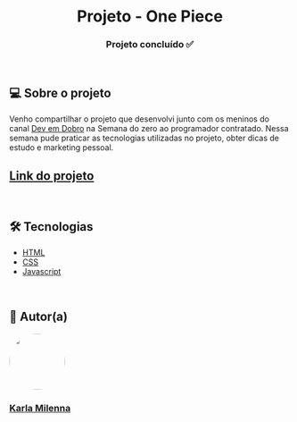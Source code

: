 <h1 align="center">Projeto - One Piece</h1>

<h3 align="center"> 
	Projeto concluído ✅
</h3>

<br/>

<h2>💻 Sobre o projeto</h2>
Venho compartilhar o projeto que desenvolvi junto com os meninos do canal <a href="https://www.youtube.com/@DevemDobro">Dev em Dobro</a> na Semana do zero ao programador contratado. Nessa semana pude praticar as tecnologias utilizadas no projeto, obter dicas de estudo e marketing pessoal.

<br/>

<h2><strong><a href="https://kamilenna.github.io/projeto-one-piece/" target="_blank">Link do projeto</a></strong></h2>

<br/>

<h2>🛠 Tecnologias</h2> 
<ul>
  <li><a href="https://developer.mozilla.org/pt-BR/docs/Web/HTML">HTML</a></li>
  <li><a href="https://developer.mozilla.org/pt-BR/docs/Web/CSS">CSS</a></li>
  <li><a href="https://developer.mozilla.org/pt-BR/docs/Web/JavaScript">Javascript</a></li>
</ul>

<br/>

<h2>🦸 Autor(a)</h2>
<a href="https://karlamilenna.netlify.app/">
 <img style="border-radius: 50%;" src="https://avatars.githubusercontent.com/u/62101215?v=4" width="100px;" alt=""/>
 <br />
 <h3><b>Karla Milenna</b></h3></a>

